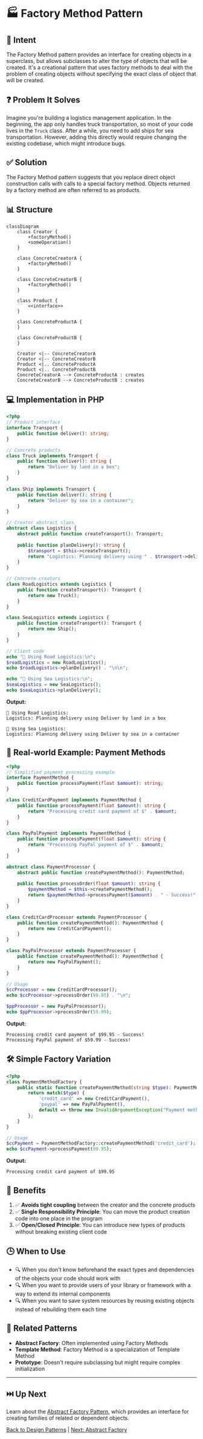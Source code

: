 # 🏭 Factory Method Pattern

## 🎯 Intent

The Factory Method pattern provides an interface for creating objects in a superclass, but allows subclasses to alter the type of objects that will be created. It's a creational pattern that uses factory methods to deal with the problem of creating objects without specifying the exact class of object that will be created.

## ❓ Problem It Solves

Imagine you're building a logistics management application. In the beginning, the app only handles truck transportation, so most of your code lives in the `Truck` class. After a while, you need to add ships for sea transportation. However, adding this directly would require changing the existing codebase, which might introduce bugs.

## ✅ Solution

The Factory Method pattern suggests that you replace direct object construction calls with calls to a special factory method. Objects returned by a factory method are often referred to as products.

## 📊 Structure

```mermaid
classDiagram
    class Creator {
        +factoryMethod()
        +someOperation()
    }
    
    class ConcreteCreatorA {
        +factoryMethod()
    }
    
    class ConcreteCreatorB {
        +factoryMethod()
    }
    
    class Product {
        <<interface>>
    }
    
    class ConcreteProductA {
    }
    
    class ConcreteProductB {
    }
    
    Creator <|-- ConcreteCreatorA
    Creator <|-- ConcreteCreatorB
    Product <|.. ConcreteProductA
    Product <|.. ConcreteProductB
    ConcreteCreatorA --> ConcreteProductA : creates
    ConcreteCreatorB --> ConcreteProductB : creates
```

## 💻 Implementation in PHP

```php
<?php
// Product interface
interface Transport {
    public function deliver(): string;
}

// Concrete products
class Truck implements Transport {
    public function deliver(): string {
        return "Deliver by land in a box";
    }
}

class Ship implements Transport {
    public function deliver(): string {
        return "Deliver by sea in a container";
    }
}

// Creator abstract class
abstract class Logistics {
    abstract public function createTransport(): Transport;
    
    public function planDelivery(): string {
        $transport = $this->createTransport();
        return "Logistics: Planning delivery using " . $transport->deliver();
    }
}

// Concrete creators
class RoadLogistics extends Logistics {
    public function createTransport(): Transport {
        return new Truck();
    }
}

class SeaLogistics extends Logistics {
    public function createTransport(): Transport {
        return new Ship();
    }
}

// Client code
echo "🚚 Using Road Logistics:\n";
$roadLogistics = new RoadLogistics();
echo $roadLogistics->planDelivery() . "\n\n";

echo "🚢 Using Sea Logistics:\n";
$seaLogistics = new SeaLogistics();
echo $seaLogistics->planDelivery();
```

**Output:**
```
🚚 Using Road Logistics:
Logistics: Planning delivery using Deliver by land in a box

🚢 Using Sea Logistics:
Logistics: Planning delivery using Deliver by sea in a container
```

## 🛒 Real-world Example: Payment Methods

```php
<?php
// Simplified payment processing example
interface PaymentMethod {
    public function processPayment(float $amount): string;
}

class CreditCardPayment implements PaymentMethod {
    public function processPayment(float $amount): string {
        return "Processing credit card payment of $" . $amount;
    }
}

class PayPalPayment implements PaymentMethod {
    public function processPayment(float $amount): string {
        return "Processing PayPal payment of $" . $amount;
    }
}

abstract class PaymentProcessor {
    abstract public function createPaymentMethod(): PaymentMethod;
    
    public function processOrder(float $amount): string {
        $paymentMethod = $this->createPaymentMethod();
        return $paymentMethod->processPayment($amount) . " - Success!";
    }
}

class CreditCardProcessor extends PaymentProcessor {
    public function createPaymentMethod(): PaymentMethod {
        return new CreditCardPayment();
    }
}

class PayPalProcessor extends PaymentProcessor {
    public function createPaymentMethod(): PaymentMethod {
        return new PayPalPayment();
    }
}

// Usage
$ccProcessor = new CreditCardProcessor();
echo $ccProcessor->processOrder(99.95) . "\n";

$ppProcessor = new PayPalProcessor();
echo $ppProcessor->processOrder(59.99);
```

**Output:**
```
Processing credit card payment of $99.95 - Success!
Processing PayPal payment of $59.99 - Success!
```

## 🛠️ Simple Factory Variation

```php
<?php
class PaymentMethodFactory {
    public static function createPaymentMethod(string $type): PaymentMethod {
        return match($type) {
            'credit_card' => new CreditCardPayment(),
            'paypal' => new PayPalPayment(),
            default => throw new InvalidArgumentException("Payment method $type not supported")
        };
    }
}

// Usage
$ccPayment = PaymentMethodFactory::createPaymentMethod('credit_card');
echo $ccPayment->processPayment(99.95);
```

**Output:**
```
Processing credit card payment of $99.95
```

## 🌟 Benefits

1. ✅ **Avoids tight coupling** between the creator and the concrete products
2. ✅ **Single Responsibility Principle**: You can move the product creation code into one place in the program
3. ✅ **Open/Closed Principle**: You can introduce new types of products without breaking existing client code

## 🕒 When to Use

- 🔍 When you don't know beforehand the exact types and dependencies of the objects your code should work with
- 🔍 When you want to provide users of your library or framework with a way to extend its internal components
- 🔍 When you want to save system resources by reusing existing objects instead of rebuilding them each time

## 🔄 Related Patterns

- **Abstract Factory**: Often implemented using Factory Methods
- **Template Method**: Factory Method is a specialization of Template Method
- **Prototype**: Doesn't require subclassing but might require complex initialization

---

## ⏭️ Up Next

Learn about the [Abstract Factory Pattern](./02-abstract-factory.md), which provides an interface for creating families of related or dependent objects.

[Back to Design Patterns](../README.md) | [Next: Abstract Factory](./02-abstract-factory.md)
